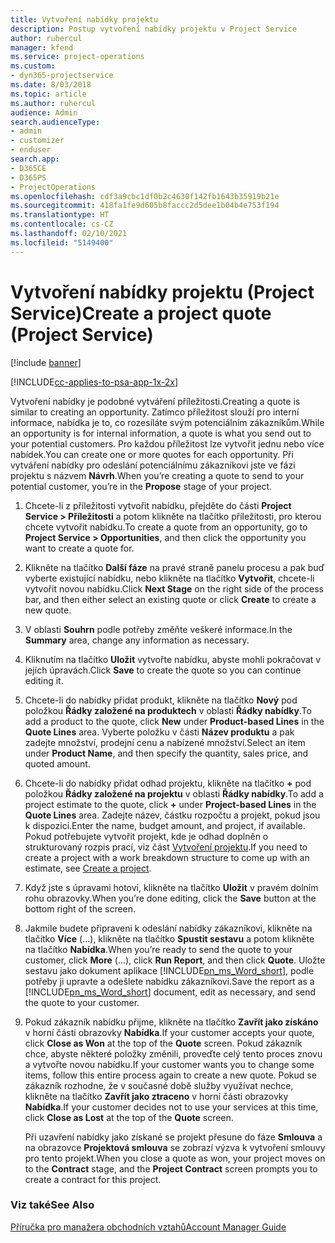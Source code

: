 ```yaml
---
title: Vytvoření nabídky projektu
description: Postup vytvoření nabídky projektu v Project Service
author: ruhercul
manager: kfend
ms.service: project-operations
ms.custom:
- dyn365-projectservice
ms.date: 8/03/2018
ms.topic: article
ms.author: ruhercul
audience: Admin
search.audienceType:
- admin
- customizer
- enduser
search.app:
- D365CE
- D365PS
- ProjectOperations
ms.openlocfilehash: cdf3a9cbc1df0b2c4630f142fb1643b35919b21e
ms.sourcegitcommit: 418fa1fe9d605b8faccc2d5dee1b04b4e753f194
ms.translationtype: HT
ms.contentlocale: cs-CZ
ms.lasthandoff: 02/10/2021
ms.locfileid: "5149400"
---
```

# <a name="create-a-project-quote-project-service"></a><span data-ttu-id="3e2a7-103">Vytvoření nabídky projektu (Project Service)</span><span class="sxs-lookup"><span data-stu-id="3e2a7-103">Create a project quote (Project Service)</span></span>

[!include [banner](../includes/psa-now-project-operations.md)]

[!INCLUDE[cc-applies-to-psa-app-1x-2x](../includes/cc-applies-to-psa-app-1x-2x.md)]

<span data-ttu-id="3e2a7-104">Vytvoření nabídky je podobné vytváření příležitosti.</span><span class="sxs-lookup"><span data-stu-id="3e2a7-104">Creating a quote is similar to creating an opportunity.</span></span> <span data-ttu-id="3e2a7-105">Zatímco příležitost slouží pro interní informace, nabídka je to, co rozesíláte svým potenciálním zákazníkům.</span><span class="sxs-lookup"><span data-stu-id="3e2a7-105">While an opportunity is for internal information, a quote is what you send out to your potential customers.</span></span> <span data-ttu-id="3e2a7-106">Pro každou příležitost lze vytvořit jednu nebo více nabídek.</span><span class="sxs-lookup"><span data-stu-id="3e2a7-106">You can create one or more quotes for each opportunity.</span></span> <span data-ttu-id="3e2a7-107">Při vytváření nabídky pro odeslání potenciálnímu zákazníkovi jste ve fázi projektu s názvem **Návrh**.</span><span class="sxs-lookup"><span data-stu-id="3e2a7-107">When you’re creating a quote to send to your potential customer, you’re in the **Propose** stage of your project.</span></span>  
  
1. <span data-ttu-id="3e2a7-108">Chcete-li z příležitosti vytvořit nabídku, přejděte do části  **Project Service > Příležitosti** a potom klikněte na tlačítko příležitosti, pro kterou chcete vytvořit nabídku.</span><span class="sxs-lookup"><span data-stu-id="3e2a7-108">To create a quote from an opportunity, go to **Project Service > Opportunities**, and then click the opportunity you want to create a quote for.</span></span>  
  
2. <span data-ttu-id="3e2a7-109">Klikněte na tlačítko **Další fáze** na pravé straně panelu procesu a pak buď vyberte existující nabídku, nebo klikněte na tlačítko **Vytvořit**, chcete-li vytvořit novou nabídku.</span><span class="sxs-lookup"><span data-stu-id="3e2a7-109">Click **Next Stage** on the right side of the process bar, and then either select an existing quote or click **Create** to create a new quote.</span></span>  
  
3. <span data-ttu-id="3e2a7-110">V oblasti **Souhrn** podle potřeby změňte veškeré informace.</span><span class="sxs-lookup"><span data-stu-id="3e2a7-110">In the **Summary** area, change any information as necessary.</span></span>  
  
4. <span data-ttu-id="3e2a7-111">Kliknutím na tlačítko **Uložit** vytvořte nabídku, abyste mohli pokračovat v jejích úpravách.</span><span class="sxs-lookup"><span data-stu-id="3e2a7-111">Click **Save** to create the quote so you can continue editing it.</span></span>  
  
5. <span data-ttu-id="3e2a7-112">Chcete-li do nabídky přidat produkt, klikněte na tlačítko **Nový** pod položkou **Řádky založené na produktech** v oblasti **Řádky nabídky**.</span><span class="sxs-lookup"><span data-stu-id="3e2a7-112">To add a product to the quote, click **New** under **Product-based Lines** in the **Quote Lines** area.</span></span> <span data-ttu-id="3e2a7-113">Vyberte položku v části **Název produktu** a pak zadejte množství, prodejní cenu a nabízené množství.</span><span class="sxs-lookup"><span data-stu-id="3e2a7-113">Select an item under **Product Name**, and then specify the quantity, sales price, and quoted amount.</span></span>  
  
6. <span data-ttu-id="3e2a7-114">Chcete-li do nabídky přidat odhad projektu, klikněte na tlačítko **+** pod položkou **Řádky založené na projektu** v oblasti **Řádky nabídky**.</span><span class="sxs-lookup"><span data-stu-id="3e2a7-114">To add a project estimate to the quote, click **+** under **Project-based Lines** in the **Quote Lines** area.</span></span> <span data-ttu-id="3e2a7-115">Zadejte název, částku rozpočtu a projekt, pokud jsou k dispozici.</span><span class="sxs-lookup"><span data-stu-id="3e2a7-115">Enter the name, budget amount, and project, if available.</span></span> <span data-ttu-id="3e2a7-116">Pokud potřebujete vytvořit projekt, kde je odhad doplněn o strukturovaný rozpis prací, viz část [Vytvoření projektu](../psa/create-project.md).</span><span class="sxs-lookup"><span data-stu-id="3e2a7-116">If you need to create a project with a work breakdown structure to come up with an estimate, see [Create a project](../psa/create-project.md).</span></span>  
  
7. <span data-ttu-id="3e2a7-117">Když jste s úpravami hotovi, klikněte na tlačítko **Uložit** v pravém dolním rohu obrazovky.</span><span class="sxs-lookup"><span data-stu-id="3e2a7-117">When you’re done editing, click the **Save** button at the bottom right of the screen.</span></span>  
  
8. <span data-ttu-id="3e2a7-118">Jakmile budete připraveni k odeslání nabídky zákazníkovi, klikněte na tlačítko **Více** (...), klikněte na tlačítko **Spustit sestavu** a potom klikněte na tlačítko **Nabídka**.</span><span class="sxs-lookup"><span data-stu-id="3e2a7-118">When you’re ready to send the quote to your customer, click **More** (…), click **Run Report**, and then click **Quote**.</span></span> <span data-ttu-id="3e2a7-119">Uložte sestavu jako dokument aplikace [!INCLUDE[pn_ms_Word_short](../includes/pn-ms-word-short.md)], podle potřeby ji upravte a odešlete nabídku zákazníkovi.</span><span class="sxs-lookup"><span data-stu-id="3e2a7-119">Save the report as a [!INCLUDE[pn_ms_Word_short](../includes/pn-ms-word-short.md)] document, edit as necessary, and send the quote to your customer.</span></span>  
  
9. <span data-ttu-id="3e2a7-120">Pokud zákazník nabídku přijme, klikněte na tlačítko **Zavřít jako získáno** v horní části obrazovky **Nabídka**.</span><span class="sxs-lookup"><span data-stu-id="3e2a7-120">If your customer accepts your quote, click **Close as Won** at the top of the **Quote** screen.</span></span> <span data-ttu-id="3e2a7-121">Pokud zákazník chce, abyste některé položky změnili, proveďte celý tento proces znovu a vytvořte novou nabídku.</span><span class="sxs-lookup"><span data-stu-id="3e2a7-121">If your customer wants you to change some items, follow this entire process again to create a new quote.</span></span> <span data-ttu-id="3e2a7-122">Pokud se zákazník rozhodne, že v současné době služby využívat nechce, klikněte na tlačítko **Zavřít jako ztraceno** v horní části obrazovky **Nabídka**.</span><span class="sxs-lookup"><span data-stu-id="3e2a7-122">If your customer decides not to use your services at this time, click **Close as Lost** at the top of the **Quote** screen.</span></span>  
  
   <span data-ttu-id="3e2a7-123">Při uzavření nabídky jako získané se projekt přesune do fáze **Smlouva** a na obrazovce **Projektová smlouva** se zobrazí výzva k vytvoření smlouvy pro tento projekt.</span><span class="sxs-lookup"><span data-stu-id="3e2a7-123">When you close a quote as won, your project moves on to the **Contract** stage, and the **Project Contract** screen prompts you to create a contract for this project.</span></span>  
  
### <a name="see-also"></a><span data-ttu-id="3e2a7-124">Viz také</span><span class="sxs-lookup"><span data-stu-id="3e2a7-124">See Also</span></span>  
 [<span data-ttu-id="3e2a7-125">Příručka pro manažera obchodních vztahů</span><span class="sxs-lookup"><span data-stu-id="3e2a7-125">Account Manager Guide</span></span>](../psa/account-manager-guide.md)
